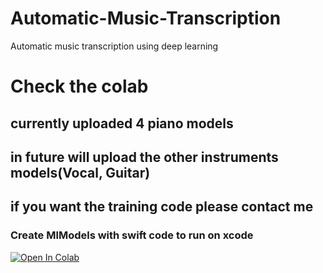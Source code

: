 # Automatic-Music-Transcription
Automatic music transcription using deep learning

# Check the colab
## currently uploaded 4 piano models
## in future will upload the other instruments models(Vocal, Guitar)
## if you want the training code please contact me

### Create MlModels with swift code to run on xcode
<a href="https://colab.research.google.com/drive/1HQ3lPldW6a06wnCvZXrGt2g8ks-E8g-U?usp=sharing" target="_blank" >
  <img src="https://colab.research.google.com/assets/colab-badge.svg" alt="Open In Colab" />
</a>
